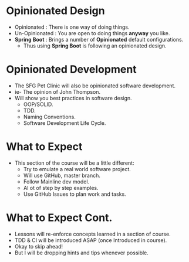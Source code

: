 # Opinionated Design
* Opinionated : There is one way of doing things.
* Un-Opinionated : You are open to doing things **anyway** you like.
* **Spring Boot** : Brings a number of **Opinionated** default configurations.
  * Thus using **Spring Boot** is following an opinionated design.
  
# Opinionated Development
* The SFG Pet Clinic will also be opinionated software development.
 * ie- The opinion of John Thompson.
 * Will show you best practices in software design.
   * OOP/SOLID.
   * TDD.
   * Naming Conventions.
   * Software Development Life Cycle.
   
# What to Expect 
* This section of the course will be a little different:
   * Try to emulate a real world software project.
   * Will use GitHub, master branch.
   * Follow Mainline dev model.
   * Al ot of step by step examples.
   * Use GitHub Issues to plan work and tasks.
   
# What to Expect Cont.
* Lessons will re-enforce concepts learned in a section of course.
* TDD & CI will be introduced ASAP (once Introduced in course).
* Okay to skip ahead!
* But I will be dropping hints and tips whenever possible.